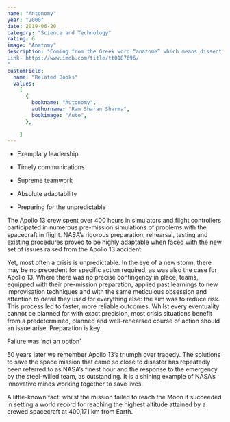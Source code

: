 ```yaml
---
name: "Antonomy"
year: "2000"
date: 2019-06-20
category: "Science and Technology"
rating: 6
image: "Anatomy"
description: "Coming from the Greek word “anatome” which means dissection, Anatomy  is the branch of science that deals with the identification and description of the body structures of living things. If you love watching cadaver dissection videos, the movie Anatomy is perfect for you. Here, the medical student Paula Henning is set to investigate the cadaver of a young man and eventually to uncover a conspiracy being kept by a secret society
Link- https://www.imdb.com/title/tt0187696/
"
customField:
  name: "Related Books"
  values:
    [
      {
        bookname: "Autonomy",
        authorname: "Ram Sharan Sharma",
        bookimage: "Auto",
      },
     
    ]
---
```




- Exemplary leadership

- Timely communications

- Supreme teamwork

- Absolute adaptability

- Preparing for the unpredictable

The Apollo 13 crew spent over 400 hours in simulators and flight controllers participated in numerous pre-mission simulations of problems with the spacecraft in flight. NASA’s rigorous preparation, rehearsal, testing and existing procedures proved to be highly adaptable when faced with the new set of issues raised from the Apollo 13 accident.

Yet, most often a crisis is unpredictable. In the eye of a new storm, there may be no precedent for specific action required, as was also the case for Apollo 13. Where there was no precise contingency in place, teams, equipped with their pre-mission preparation, applied past learnings to new improvisation techniques and with the same meticulous obsession and attention to detail they used for everything else: the aim was to reduce risk. This process led to faster, more reliable outcomes.
Whilst every eventuality cannot be planned for with exact precision, most crisis situations benefit from a predetermined, planned and well-rehearsed course of action should an issue arise. Preparation is key.

Failure was ‘not an option’

50 years later we remember Apollo 13’s triumph over tragedy. The solutions to save the space mission that came so close to disaster has repeatedly been referred to as NASA’s finest hour and the response to the emergency by the steel-willed team, as outstanding. It is a shining example of NASA’s innovative minds working together to save lives.

A little-known fact: whilst the mission failed to reach the Moon it succeeded in setting a world record for reaching the highest altitude attained by a crewed spacecraft at 400,171 km from Earth.
